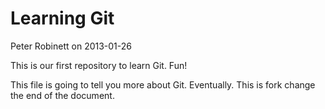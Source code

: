 # Learning Git

Peter Robinett on 2013-01-26

This is our first repository to learn Git. Fun!

This file is going to tell you more about Git. Eventually.
This is fork change the end of the document.
